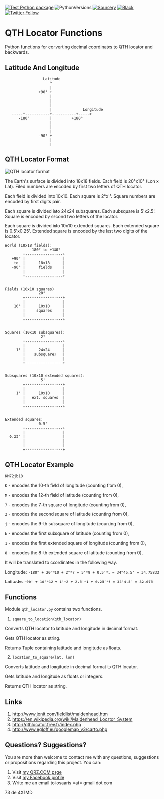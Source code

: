 [![Test Python package](https://github.com/Pytlicek/hamradio_functions/actions/workflows/python-app.yml/badge.svg?branch=main)](https://github.com/Pytlicek/hamradio_functions/actions/workflows/python-app.yml) 
![PythonVersions](https://img.shields.io/badge/python-3.10-blue) 
[![Sourcery](https://img.shields.io/badge/Sourcery-enabled-brightgreen)](https://sourcery.ai) 
[![Black](https://img.shields.io/badge/code%20style-black-000000.svg)](https://github.com/ambv/black) 
[![Twitter Follow](https://img.shields.io/twitter/follow/Pytlicek?color=1DA1F2&logo=twitter&style=flat)](https://twitter.com/Pytlicek) 


# QTH Locator Functions
Python functions for converting decimal coordinates to QTH locator and backwards.

## Latitude And Longitude
```
   		         Latitude
                    ^
                    |
               +90° +
                    |
                    |
                    |
                    |              Longitude
   -----+-----------+-----------+----->
      -180°         |         +180°
                    |
                    |
                    |
               -90° +
                    |
                    |
```

## QTH Locator Format

![QTH locator format](https://raw.githubusercontent.com/4x5dm/qth_locator_functions/master/images/qth_locator_format.png)

The Earth's surface is divided into 18x18 fields. Each field is 20°x10° (Lon x Lat). Filed numbers are encoded by first two letters of QTH locator.

Each field is divided into 10x10. Each square is 2°x1°. Square numbers are encoded by first digits pair.

Each square is divided into 24x24 subsquares. Each subsquare is 5'x2.5'. Square is encoded by second two letters of the locator.

Each square is divided into 10x10 extended squares. Each extended square is 0.5'x0.25'. Extended square is encoded by the last two digits of the locator.

```
World (18x18 fields):
           -180° to +180°
        +-----------------+
   +90° |                 |
    to  |      18x18      |
   -90° |      fields     |
        |                 |
        +-----------------+

	   
Fields (10x10 squares):
               20°
        +-----------------+
        |                 |
    10° |      10x10      |
        |     squares     |
        |                 |
        +-----------------+

	   
Squares (10x10 subsquares):
                2°
        +-----------------+
        |                 |
     1° |      24x24      |
        |    subsquares   |
        |                 |
        +-----------------+


Subsquares (10x10 extended squares):
                5'
        +-----------------+
        |                 |
     1' |      10x10      |
        |   ext. squares  |
        |                 |
        +-----------------+


Extended squares:
               0.5'
        +-----------------+
        |                 |
  0.25' |                 |
        |                 |
        |                 |
        +-----------------+
```

## QTH Locator Example

``` KM72jb18 ```

``` K ``` - encodes the 10-th field of longitude (counting from 0),

``` M ``` - encodes the 12-th field of latitude (counting from 0),

``` 7 ``` - encodes the 7-th square of longitude (counting from 0),

``` 2 ``` - encodes the second square of latitude (counting from 0),

``` j ``` - encodes the 9-th subsquare of longitude (counting from 0),

``` b ``` - encodes the first subsquare of latitude (counting from 0),

``` 1 ``` - encodes the first extended square of longitude (counting from 0),

``` 8 ``` - encodes the 8-th extended square of latitude (counting from 0),

It will be translated to coordinates in the following way.

Longitude: ``` -180° + 20°*10 + 2°*7 + 5'*9 + 0.5'*1 = 34°45.5' = 34.75833 ```

Latitude: ``` -90° + 10°*12 + 1°*2 + 2.5'*1 + 0.25'*8 = 32°4.5' = 32.075 ```

## Functions

Module ```qth_locator.py``` contains two functions.

1. ```square_to_location(qth_locator)```

Converts QTH locator to latitude and longitude in decimal format.

Gets QTH locator as string.

Returns Tuple containing latitude and longitude as floats.

2. ```location_to_square(lat, lon)```

Converts latitude and longitude in decimal format to QTH locator.

Gets latitude and longitude as floats or integers.

Returns QTH locator as string.

## Links
1. http://www.jonit.com/fieldlist/maidenhead.htm
2. https://en.wikipedia.org/wiki/Maidenhead_Locator_System
3. http://qthlocator.free.fr/index.php
4. http://www.egloff.eu/googlemap_v3/carto.php

## Questions? Suggestions?
You are more than welcome to contact me with any questions, suggestions or propositions regarding this project. You can:

1. Visit [my QRZ.COM page](https://www.qrz.com/db/4X1MD)
2. Visit [my Facebook profile](https://www.facebook.com/Dima.Meln)
3. Write me an email to iosaaris =at= gmail dot com

73 de 4X1MD


